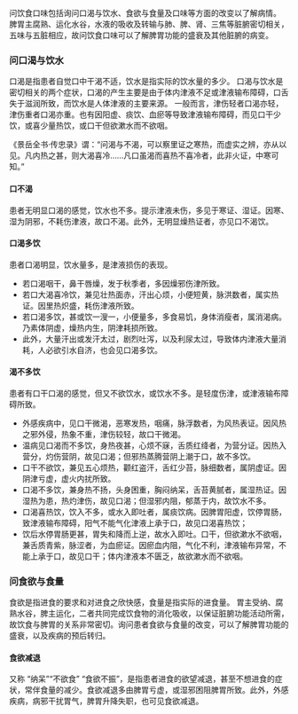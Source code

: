 问饮食口味包括询问口渴与饮水、食欲与食量及口味等方面的改变以了解病情。
脾胃主腐熟、运化水谷，水液的吸收及转输与肺、脾、肾、三焦等脏腑密切相关，五味与五脏相应，故问饮食口味可以了解脾胃功能的盛衰及其他脏腑的病变。

### 问口渴与饮水
口渴是指患者自觉口中干渴不适，饮水是指实际的饮水量的多少。
口渴与饮水是密切相关的两个症状，口渴的产生主要是由于体内津液不足或津液输布障碍，口舌失于滋润所致，而饮水是人体津液的主要来源。
一般而言，津伤轻者口渴亦轻，津伤重者口渴亦重。也有因阳虚、痰饮、血瘀等导致津液输布障碍，而见口干少饮，或喜少量热饮，或口干但欲漱水而不欲咽。

《景岳全书·传忠录》谓：“问渴与不渴，可以察里证之寒热，而虚实之辨，亦从以见。凡内热之甚，则大渴喜冷……凡口虽渴而喜热不喜冷者，此非火证，中寒可知。”

#### 口不渴
患者无明显口渴的感觉，饮水也不多。提示津液未伤，多见于寒证、湿证。因寒、湿为阴邪，不耗伤津液，故口不渴。此外，无明显燥热证者，亦见口不渴饮。

#### 口渴多饮
患者口渴明显，饮水量多，是津液损伤的表现。

- 若口渴咽干，鼻干唇燥，发于秋季者，多因燥邪伤津所致。
- 若口大渴喜冷饮，兼见壮热面赤，汗出心烦，小便短黄，脉洪数者，属实热证。因里热炽盛，耗伤津液所致。
- 若口渴多饮，甚或饮一溲一，小便量多，多食易饥，身体消瘦者，属消渴病。乃素体阴虚，燥热内生，阴津耗损所致。
- 此外，大量汗出或发汗太过，剧烈吐泻，以及利尿太过，导致体内津液大量消耗，人必欲引水自济，也会见口渴多饮。


#### 渴不多饮
患者有口干口渴的感觉，但又不欲饮水，或饮水不多。是轻度伤津，或津液输布障碍所致。

- 外感疾病中，见口干微渴，恶寒发热，咽痛，脉浮数者，为风热表证。因风热之邪外侵，热象不重，津伤较轻，故口干微渴。
- 温病见口渴而不多饮，身热夜甚，心烦不寐，舌质红绛者，为营分证。因热入营分，灼伤营阴，故见口渴；但邪热蒸腾营阴上潮于口，故不多饮。
- 口干不欲饮，兼见五心烦热，颧红盗汗，舌红少苔，脉细数者，属阴虚证。因阴津亏虚，虚火内扰所致。
- 口渴不多饮，兼身热不扬，头身困重，胸闷纳呆，舌苔黄腻者，属湿热证。因湿热为患，热灼津伤，故见口渴；但湿邪内阻，郁蒸于内，故饮水不多。
- 口渴喜热饮，饮入不多，或水入即吐者，属痰饮病。因脾胃阳虚，饮停胃肠，致津液输布障碍，阳气不能气化津液上承于口，故见口渴喜热饮；
- 饮后水停胃肠更甚，胃失和降而上逆，故水入即吐。口干，但欲漱水不欲咽，兼舌质青紫，脉涩者，为血瘀证。因瘀血内阻，气化不利，津液输布异常，不能上承于口，故见口干；体内津液本不匮乏，故欲漱水而不欲咽。






### 问食欲与食量
食欲是指进食的要求和对进食之欣快感，食量是指实际的进食量。
胃主受纳、腐熟水谷，脾主运化，二者共同完成饮食物的消化吸收，以保证脏腑功能活动所需，故饮食与脾胃的关系非常密切。询问患者食欲与食量的改变，可以了解脾胃功能的盛衰，以及疾病的预后转归。

#### 食欲减退
又称 “纳呆”“不欲食” “食欲不振”，是指患者进食的欲望减退，甚至不想进食的症状，常伴食量的减少。食欲减退多由脾胃亏虚，或湿邪困阻脾胃所致。此外，外感疾病，病邪干扰胃气，脾胃升降失职，也可见食欲减退。